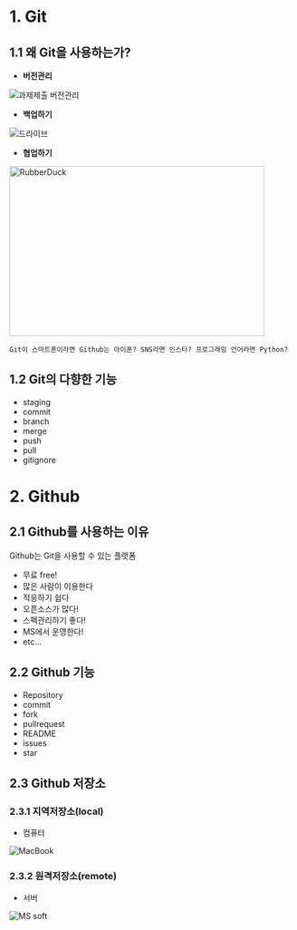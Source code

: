# 1. Git

## 1.1 왜 Git을 사용하는가?
- **버전관리**

![과제제출 버전관리]()
- **백업하기**

![드라이브]()
- **협업하기**

<img src="/path/to/img.jpg" width="450px" height="300px" title="px(픽셀) 크기 설정" alt="RubberDuck"></img><br/>
``` 
Git이 스마트폰이라면 Github는 아이폰? SNS라면 인스타? 프로그래밍 언어라면 Python?
```

## 1.2 Git의 다향한 기능
- staging
- commit
- branch
- merge
- push
- pull
- gitignore

# 2. Github

## 2.1 Github를 사용하는 이유
Github는 Git을 사용할 수 있는 플랫폼
- 무료 free!
- 많은 사람이 이용한다
- 적응하기 쉽다
- 오픈소스가 많다!
- 스펙관리하기 좋다!
- MS에서 운영한다!
- etc...

## 2.2 Github 기능
- Repository
- commit
- fork
- pullrequest
- README
- issues
- star

## 2.3 Github 저장소

### 2.3.1 지역저장소(local)
- 컴퓨터

![MacBook]()
### 2.3.2 원격저장소(remote)
- 서버

![MS soft]()



